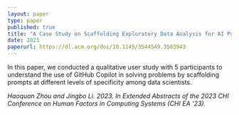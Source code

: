 ```yaml
---
layout: paper
type: paper
published: true
title: "A Case Study on Scaffolding Exploratory Data Analysis for AI Pair Programmers"
date: 2023
paperurl: https://dl.acm.org/doi/10.1145/3544549.3583943
---
```

In this paper, we conducted a qualitative user study with 5 participants to understand the use of GitHub Copilot in solving problems by scaffolding prompts at different levels of specificity among data scientists.

*Haoquan Zhou and Jingbo Li. 2023. In Extended Abstracts of the 2023 CHI Conference on Human Factors in Computing Systems (CHI EA '23).*

